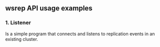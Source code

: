 ## wsrep API usage examples

### 1. Listener
Is a simple program that connects and listens to replication events in
an existing cluster.
